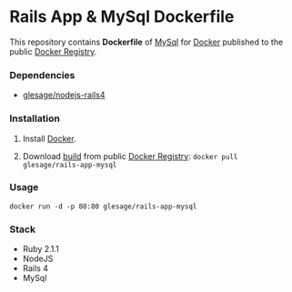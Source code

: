 Rails App & MySql Dockerfile
===============


This repository contains **Dockerfile** of [MySql](http://www.mysql.com/) for [Docker](https://www.docker.io/) published to the public [Docker Registry](https://index.docker.io/).


### Dependencies

* [glesage/nodejs-rails4](https://index.docker.io/u/glesage/nodejs-rails4)


### Installation

1. Install [Docker](https://www.docker.io/).

2. Download [build](https://index.docker.io/u/glesage/rails-app-mysql/) from public [Docker Registry](https://index.docker.io/): `docker pull glesage/rails-app-mysql`


### Usage

    docker run -d -p 80:80 glesage/rails-app-mysql


### Stack

- Ruby 2.1.1
- NodeJS
- Rails 4
- MySql
